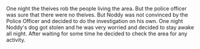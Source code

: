 One night the theives rob the people living the area. But the police officer was sure that there were no theives. But Noddy was not convinced by the Police Officer and decided to do the investigation on his own.
One night Noddy's dog got stolen and he was very worried and decided to stay awake all night. After waiting for some time he decided to check the area for any activity.